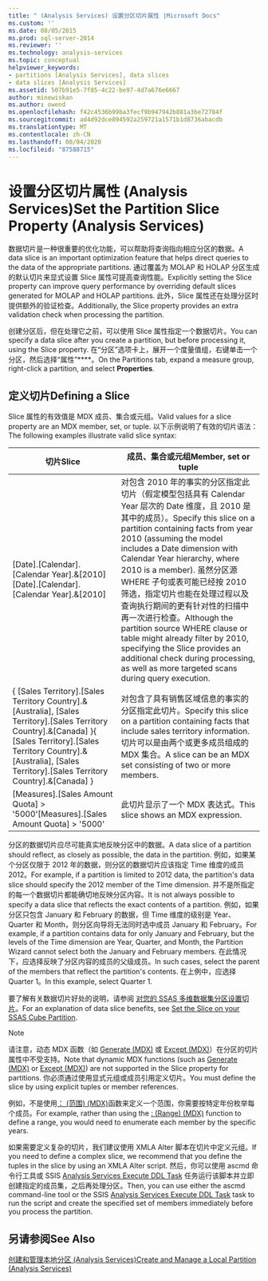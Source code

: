 ```yaml
---
title: " (Analysis Services) 设置分区切片属性 |Microsoft Docs"
ms.custom: ''
ms.date: 08/05/2015
ms.prod: sql-server-2014
ms.reviewer: ''
ms.technology: analysis-services
ms.topic: conceptual
helpviewer_keywords:
- partitions [Analysis Services], data slices
- data slices [Analysis Services]
ms.assetid: 507b91e5-7f85-4c22-be97-4d7a676e6667
author: minewiskan
ms.author: owend
ms.openlocfilehash: f42c4536b99ba3fecf9b947942b881a3be72784f
ms.sourcegitcommit: ad4d92dce894592a259721a1571b1d8736abacdb
ms.translationtype: MT
ms.contentlocale: zh-CN
ms.lasthandoff: 08/04/2020
ms.locfileid: "87588715"
---
```

# <a name="set-the-partition-slice-property-analysis-services"></a><span data-ttu-id="a66bc-102">设置分区切片属性 (Analysis Services)</span><span class="sxs-lookup"><span data-stu-id="a66bc-102">Set the Partition Slice Property (Analysis Services)</span></span>
  <span data-ttu-id="a66bc-103">数据切片是一种很重要的优化功能，可以帮助将查询指向相应分区的数据。</span><span class="sxs-lookup"><span data-stu-id="a66bc-103">A data slice is an important optimization feature that helps direct queries to the data of the appropriate partitions.</span></span> <span data-ttu-id="a66bc-104">通过覆盖为 MOLAP 和 HOLAP 分区生成的默认切片来显式设置 Slice 属性可提高查询性能。</span><span class="sxs-lookup"><span data-stu-id="a66bc-104">Explicitly setting the Slice property can improve query performance by overriding default slices generated for MOLAP and HOLAP partitions.</span></span> <span data-ttu-id="a66bc-105">此外，Slice 属性还在处理分区时提供额外的验证检查。</span><span class="sxs-lookup"><span data-stu-id="a66bc-105">Additionally, the Slice property provides an extra validation check when processing the partition.</span></span>  
  
 <span data-ttu-id="a66bc-106">创建分区后，但在处理它之前，可以使用 Slice 属性指定一个数据切片。</span><span class="sxs-lookup"><span data-stu-id="a66bc-106">You can specify a data slice after you create a partition, but before processing it, using the Slice property.</span></span> <span data-ttu-id="a66bc-107">在“分区”选项卡上，展开一个度量值组，右键单击一个分区，然后选择“属性”\*\*\*\*。</span><span class="sxs-lookup"><span data-stu-id="a66bc-107">On the Partitions tab, expand a measure group, right-click a partition, and select **Properties**.</span></span>  
  
## <a name="defining-a-slice"></a><span data-ttu-id="a66bc-108">定义切片</span><span class="sxs-lookup"><span data-stu-id="a66bc-108">Defining a Slice</span></span>  
 <span data-ttu-id="a66bc-109">Slice 属性的有效值是 MDX 成员、集合或元组。</span><span class="sxs-lookup"><span data-stu-id="a66bc-109">Valid values for a slice property are an MDX member, set, or tuple.</span></span> <span data-ttu-id="a66bc-110">以下示例说明了有效的切片语法：</span><span class="sxs-lookup"><span data-stu-id="a66bc-110">The following examples illustrate valid slice syntax:</span></span>  
  
|<span data-ttu-id="a66bc-111">切片</span><span class="sxs-lookup"><span data-stu-id="a66bc-111">Slice</span></span>|<span data-ttu-id="a66bc-112">成员、集合或元组</span><span class="sxs-lookup"><span data-stu-id="a66bc-112">Member, set or tuple</span></span>|  
|-----------|--------------------------|  
|<span data-ttu-id="a66bc-113">[Date].[Calendar].[Calendar Year].&[2010]</span><span class="sxs-lookup"><span data-stu-id="a66bc-113">[Date].[Calendar].[Calendar Year].&[2010]</span></span>|<span data-ttu-id="a66bc-114">对包含 2010 年的事实的分区指定此切片（假定模型包括具有 Calendar Year 层次的 Date 维度，且 2010 是其中的成员）。</span><span class="sxs-lookup"><span data-stu-id="a66bc-114">Specify this slice on a partition containing facts from year 2010 (assuming the model includes a Date dimension with Calendar Year hierarchy, where 2010 is a member).</span></span> <span data-ttu-id="a66bc-115">虽然分区源 WHERE 子句或表可能已经按 2010 筛选，指定切片也能在处理过程以及查询执行期间的更有针对性的扫描中再一次进行检查。</span><span class="sxs-lookup"><span data-stu-id="a66bc-115">Although the partition source WHERE clause or table might already filter by 2010, specifying the Slice provides an additional check during processing, as well as more targeted scans during query execution.</span></span>|  
|<span data-ttu-id="a66bc-116">{ [Sales Territory].[Sales Territory Country].&[Australia], [Sales Territory].[Sales Territory Country].&[Canada] }</span><span class="sxs-lookup"><span data-stu-id="a66bc-116">{ [Sales Territory].[Sales Territory Country].&[Australia], [Sales Territory].[Sales Territory Country].&[Canada] }</span></span>|<span data-ttu-id="a66bc-117">对包含了具有销售区域信息的事实的分区指定此切片。</span><span class="sxs-lookup"><span data-stu-id="a66bc-117">Specify this slice on a partition containing facts that include sales territory information.</span></span> <span data-ttu-id="a66bc-118">切片可以是由两个或更多成员组成的 MDX 集合。</span><span class="sxs-lookup"><span data-stu-id="a66bc-118">A slice can be an MDX set consisting of two or more members.</span></span>|  
|<span data-ttu-id="a66bc-119">[Measures].[Sales Amount Quota] > '5000'</span><span class="sxs-lookup"><span data-stu-id="a66bc-119">[Measures].[Sales Amount Quota] > '5000'</span></span>|<span data-ttu-id="a66bc-120">此切片显示了一个 MDX 表达式。</span><span class="sxs-lookup"><span data-stu-id="a66bc-120">This slice shows an MDX expression.</span></span>|  
  
 <span data-ttu-id="a66bc-121">分区的数据切片应尽可能真实地反映分区中的数据。</span><span class="sxs-lookup"><span data-stu-id="a66bc-121">A data slice of a partition should reflect, as closely as possible, the data in the partition.</span></span> <span data-ttu-id="a66bc-122">例如，如果某个分区仅限于 2012 年的数据，则分区的数据切片应该指定 Time 维度的成员 2012。</span><span class="sxs-lookup"><span data-stu-id="a66bc-122">For example, if a partition is limited to 2012 data, the partition's data slice should specify the 2012 member of the Time dimension.</span></span> <span data-ttu-id="a66bc-123">并不是所指定的每一个数据切片都能确切地反映分区内容。</span><span class="sxs-lookup"><span data-stu-id="a66bc-123">It is not always possible to specify a data slice that reflects the exact contents of a partition.</span></span> <span data-ttu-id="a66bc-124">例如，如果分区只包含 January 和 February 的数据，但 Time 维度的级别是 Year、Quarter 和 Month，则分区向导将无法同时选中成员 January 和 February。</span><span class="sxs-lookup"><span data-stu-id="a66bc-124">For example, if a partition contains data for only January and February, but the levels of the Time dimension are Year, Quarter, and Month, the Partition Wizard cannot select both the January and February members.</span></span> <span data-ttu-id="a66bc-125">在此情况下，应选择反映了分区内容的成员的父级成员。</span><span class="sxs-lookup"><span data-stu-id="a66bc-125">In such cases, select the parent of the members that reflect the partition's contents.</span></span> <span data-ttu-id="a66bc-126">在上例中，应选择 Quarter 1。</span><span class="sxs-lookup"><span data-stu-id="a66bc-126">In this example, select Quarter 1.</span></span>  
  
 <span data-ttu-id="a66bc-127">要了解有关数据切片好处的说明，请参阅 [对您的 SSAS 多维数据集分区设置切片](https://go.microsoft.com/fwlink/?LinkId=317783)。</span><span class="sxs-lookup"><span data-stu-id="a66bc-127">For an explanation of data slice benefits, see [Set the Slice on your SSAS Cube Partition](https://go.microsoft.com/fwlink/?LinkId=317783).</span></span>  
  
> [!NOTE]  
>  <span data-ttu-id="a66bc-128">请注意，动态 MDX 函数（如 [Generate (MDX)](/sql/mdx/generate-mdx) 或 [Except (MDX)](/sql/mdx/except-mdx-function)）在分区的切片属性中不受支持。</span><span class="sxs-lookup"><span data-stu-id="a66bc-128">Note that dynamic MDX functions (such as [Generate &#40;MDX&#41;](/sql/mdx/generate-mdx) or [Except &#40;MDX&#41;](/sql/mdx/except-mdx-function)) are not supported in the Slice property for partitions.</span></span> <span data-ttu-id="a66bc-129">你必须通过使用显式元组或成员引用定义切片。</span><span class="sxs-lookup"><span data-stu-id="a66bc-129">You must define the slice by using explicit tuples or member references.</span></span>  
>   
>  <span data-ttu-id="a66bc-130">例如，不是使用[： &#40;范围&#41; &#40;MDX&#41;](/sql/mdx/range-mdx)函数来定义一个范围，你需要按特定年份枚举每个成员。</span><span class="sxs-lookup"><span data-stu-id="a66bc-130">For example, rather than using the [: &#40;Range&#41; &#40;MDX&#41;](/sql/mdx/range-mdx) function to define a range, you would need to enumerate each member by the specific years.</span></span>  
>   
>  <span data-ttu-id="a66bc-131">如果需要定义复杂的切片，我们建议使用 XMLA Alter 脚本在切片中定义元组。</span><span class="sxs-lookup"><span data-stu-id="a66bc-131">If you need to define a complex slice, we recommend that you define the tuples in the slice by using an XMLA Alter script.</span></span> <span data-ttu-id="a66bc-132">然后，你可以使用 ascmd 命令行工具或 SSIS [Analysis Services Execute DDL Task](../../integration-services/control-flow/analysis-services-execute-ddl-task.md) 任务运行该脚本并立即创建指定的成员集，之后再处理分区。</span><span class="sxs-lookup"><span data-stu-id="a66bc-132">Then, you can use either the ascmd command-line tool or the SSIS [Analysis Services Execute DDL Task](../../integration-services/control-flow/analysis-services-execute-ddl-task.md) task to run the script and create the specified set of members immediately before you process the partition.</span></span>  
  
## <a name="see-also"></a><span data-ttu-id="a66bc-133">另请参阅</span><span class="sxs-lookup"><span data-stu-id="a66bc-133">See Also</span></span>  
 [<span data-ttu-id="a66bc-134">创建和管理本地分区 (Analysis Services)</span><span class="sxs-lookup"><span data-stu-id="a66bc-134">Create and Manage a Local Partition &#40;Analysis Services&#41;</span></span>](create-and-manage-a-local-partition-analysis-services.md)  
  
  
